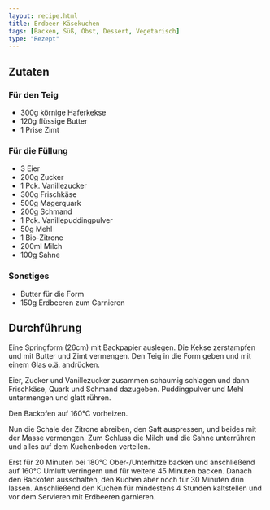 ```yaml
---
layout: recipe.html
title: Erdbeer-Käsekuchen
tags: [Backen, Süß, Obst, Dessert, Vegetarisch]
type: "Rezept"
---
```


## Zutaten
### Für den Teig
- 300g körnige Haferkekse
- 120g flüssige Butter
- 1 Prise Zimt

### Für die Füllung
- 3 Eier
- 200g Zucker
- 1 Pck. Vanillezucker
- 300g Frischkäse
- 500g Magerquark
- 200g Schmand
- 1 Pck. Vanillepuddingpulver
- 50g Mehl
- 1 Bio-Zitrone
- 200ml Milch
- 100g Sahne

### Sonstiges
- Butter für die Form
- 150g Erdbeeren zum Garnieren


## Durchführung
Eine Springform (26cm) mit Backpapier auslegen. Die Kekse zerstampfen und mit Butter und Zimt vermengen. Den Teig in die Form geben und mit einem Glas o.ä. andrücken.

Eier, Zucker und Vanillezucker zusammen schaumig schlagen und dann Frischkäse, Quark und Schmand dazugeben. Puddingpulver und Mehl untermengen und glatt rühren.

Den Backofen auf 160°C vorheizen.

Nun die Schale der Zitrone abreiben, den Saft auspressen, und beides mit der Masse vermengen. Zum Schluss die Milch und die Sahne unterrühren und alles auf dem Kuchenboden verteilen. 

Erst für 20 Minuten bei 180°C Ober-/Unterhitze backen und anschließend auf 160°C Umluft verringern und für weitere 45 Minuten backen. Danach den Backofen ausschalten, den Kuchen aber noch für 30 Minuten drin lassen. Anschließend den Kuchen für mindestens 4 Stunden kaltstellen und vor dem Servieren mit Erdbeeren garnieren. 
